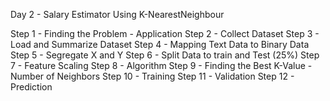 Day 2 - Salary Estimator Using K-NearestNeighbour
 
Step 1 - Finding the Problem - Application
Step 2 - Collect Dataset
Step 3 - Load and Summarize Dataset
Step 4 - Mapping Text Data to Binary Data
Step 5 - Segregate X and Y
Step 6 - Split Data to train and Test (25%)
Step 7 - Feature Scaling
Step 8 - Algorithm 
Step 9 - Finding the Best K-Value - Number of Neighbors
Step 10 - Training
Step 11 - Validation
Step 12 - Prediction
